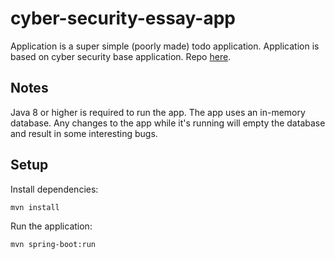 # cyber-security-essay-app

Application is a super simple (poorly made) todo application.
Application is based on cyber security base application. Repo [here](https://github.com/cybersecuritybase/cybersecuritybase-project).

## Notes

Java 8 or higher is required to run the app. The app uses an in-memory database. Any changes to the app while it's running will empty the database and result in some interesting bugs.

## Setup

Install dependencies:

```
mvn install
```

Run the application:

```
mvn spring-boot:run
```